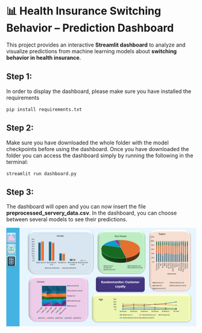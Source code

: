 # 📊 Health Insurance Switching Behavior – Prediction Dashboard
This project provides an interactive **Streamlit dashboard** to analyze and visualize predictions from machine learning models about **switching behavior in health insurance**.

## Step 1:
In order to display the dashboard, please make sure you have installed the requirements 

    pip install requirements.txt

## Step 2:
Make sure you have downloaded the whole folder with the model checkpoints before using the dashboard.
Once you have downloaded the folder you can access the dashboard simply by running the following in the terminal:

    streamlit run dashboard.py

## Step 3:
The dashboard will open and you can now insert the file **preprocessed_servery_data.csv**.
In the dashboard, you can choose between several models to see their predictions.

![Dashboard Screenshot](dashboard/excel_dashboard_1.png)

